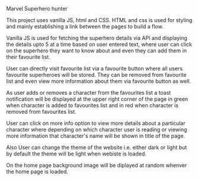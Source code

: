 Marvel Superhero hunter

This project uses vanilla JS, html and CSS.
HTML and css is used for styling and mainly establishing a link between the pages to build a flow.

Vanilla JS is used for fetching the superhero details via API and displaying the details upto 5 at a time based on user entered text, where user can click on the superhero they want to know about and even they can add them in their favourite list.

User can directly visit favourite list via a favourite button where all users favourite superheroes will be stored. They can be removed from favourite list and even view more information about them via favourite button as well.

As user adds or removes a character from the favourites list a toast notification will be displayed at the upper right corner of the page in green when character is added to favourites list and in red when character is removed from favourites list. 

User can click on more info option to view more details about a particular character where depending on which character user is reading or viewing more information that character's name will be shown in title of the page.

Also User can change the theme of the website i.e. either dark or light but by default the theme will be light when webiste is loaded. 

On the home page background image will be diplayed at random whenver the home page is loaded. 


